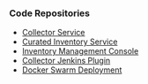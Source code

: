 <!--### Project Information
* Project Level
* Project Type
* Version, etc

### Downloads or Social Links
* [Download](#)
* [Social Link](#)

### Code Repository
* [repo](#)-->

### Code Repositories
* [Collector Service](https://github.com/xpert98/jupiter-collector-service)
* [Curated Inventory Service](https://github.com/xpert98/jupiter-curated-inventory-service)
* [Inventory Management Console](https://github.com/xpert98/jupiter-inventory-management-console)
* [Collector Jenkins Plugin](https://github.com/xpert98/jupiter-collector-plugin)
* [Docker Swarm Deployment](https://github.com/xpert98/jupiter-docker)
